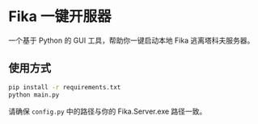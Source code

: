 # Fika 一键开服器

一个基于 Python 的 GUI 工具，帮助你一键启动本地 Fika 逃离塔科夫服务器。

## 使用方式

```bash
pip install -r requirements.txt
python main.py
```

请确保 `config.py` 中的路径与你的 Fika.Server.exe 路径一致。
